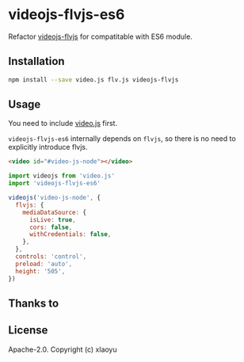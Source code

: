# videojs-flvjs-es6

Refactor [videojs-flvjs](https://github.com/mister-ben/videojs-flvjs) for compatitable with ES6 module.

## Installation

```sh
npm install --save video.js flv.js videojs-flvjs
```

## Usage

You need to include [video.js](https://github.com/videojs/video.js) first.

`videojs-flvjs-es6` internally depends on `flvjs`, so there is no need to explicitly introduce flvjs.

```html
<video id="#video-js-node"></video>
```

```js
import videojs from 'video.js'
import 'videojs-flvjs-es6'

videojs('video-js-node', {
  flvjs: {
    mediaDataSource: {
      isLive: true,
      cors: false,
      withCredentials: false,
    },
  },
  controls: 'control',
  preload: 'auto',
  height: '505',
})
```

## Thanks to

[videojs]: http://videojs.com/
[videojs-flvjs]: https://github.com/mister-ben/videojs-flvjs

## License

Apache-2.0. Copyright (c) xlaoyu
